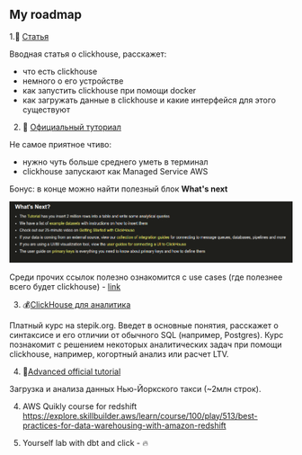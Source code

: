 ## My roadmap

1.📒 [Статья](https://ivan-shamaev.ru/how-to-write-data-to-clickhouse-using-python/#_1_8212_clickhouse-driver_Python_Driver_with_native_interface)

Вводная статья о clickhouse, расскажет:
- что есть clickhouse
- немного о его устройстве
- как запустить clickhouse при помощи docker
- как загружать данные в clickhouse и какие интерфейся для этого существуют

2. 📝 [Официальный туториал](https://clickhouse.com/docs/en/quick-start)

Не самое приятное чтиво:
- нужно чуть больше среднего уметь в терминал
- clickhouse запускают как Managed Service AWS

Бонус: в конце можно найти полезный блок **What's next**

![clickhouse_tutorial_links.png](..%2Fimg%2Fclickhouse_tutorial_links.png)

Среди прочих ссылок полезно ознакомится с use cases (где полезнее всего будет clickhouse) - [link](https://clickhouse.com/use-cases)

3. 💰[ClickHouse для аналитика](https://stepik.org/course/100210/syllabus)

Платный курс на stepik.org. Введет в основные понятия, расскажет о синтаксисе и его отличии
от обычного SQL (например, Postgres). Курс познакомит с решением некоторых аналитических задач при помощи clickhouse, 
например, когортный анализ или расчет LTV.

4. 💪[Advanced official tutorial](https://clickhouse.com/docs/en/tutorial)

Загрузка и анализа данных Нью-Йоркского такси (~2млн cтрок).

4. AWS Quikly course for redshift
https://explore.skillbuilder.aws/learn/course/100/play/513/best-practices-for-data-warehousing-with-amazon-redshift

6. Yourself lab with dbt and click - 🔥